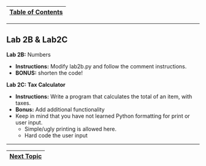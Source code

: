 |[Table of Contents](/00-Table-of-Contents.md)|
|---|

---

## Lab 2B & Lab2C

**Lab 2B:** Numbers

* **Instructions:** Modify lab2b.py and follow the comment instructions.
* **BONUS:** shorten the code!

**Lab 2C: Tax Calculator**

* **Instructions:** Write a program that calculates the total of an item, with taxes.
* **Bonus:**  Add additional functionality
* Keep in mind that you have not learned Python formatting for print or user input. 
  * Simple/ugly printing is allowed here. 
  * Hard code the user input

---

|[Next Topic](/02_Data_Types/03_strings.md)|
|---|
